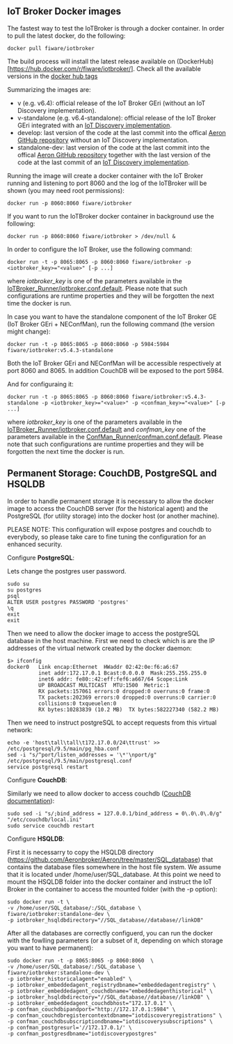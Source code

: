 IoT Broker Docker images
---

The fastest way to test the IoTBroker is through a docker container.
In order to pull the latest docker, do the following:
```
docker pull fiware/iotbroker
```
The build process will install the latest release available on (DockerHub)[https://hub.docker.com/r/fiware/iotbroker/].
Check all the available versions in the [docker hub tags](https://hub.docker.com/r/fiware/iotbroker/tags/)

Summarizing the images are:
* v<realeasenumber> (e.g. v6.4): official release of the IoT Broker GEri (without an IoT Discovery implementation).
* v<realeasenumber>-standalone (e.g. v6.4-standalone): official release of the IoT Broker GEri integrated with an [IoT Discovery implementation](https://github.com/Aeronbroker/NEConfMan).
* develop: last version of the code at the last commit into the offical [Aeron GitHub repository](https://github.com/Aeronbroker/Aeron) without an IoT Discovery implementation.
* standalone-dev: last version of the code at the last commit into the offical [Aeron GitHub repository](https://github.com/Aeronbroker/Aeron) together with the last version of the code at the last commit of an [IoT Discovery implementation](https://github.com/Aeronbroker/NEConfMan).

Running the image will create a docker container with the IoT Broker running and listening to port 8060 and the log of the IoTBroker will be shown (you may need root permissions):

```
docker run -p 8060:8060 fiware/iotbroker
```

If you want to run the IoTBroker docker container in background use the following:
```
docker run -p 8060:8060 fiware/iotbroker > /dev/null &
```

In order to configure the IoT Broker, use the following command:

```
docker run -t -p 8065:8065 -p 8060:8060 fiware/iotbroker -p <iotbroker_key>="<value>" [-p ...]
```

where *iotbroker_key* is one of the parameters available in the [IoTBroker_Runner/iotbroker.conf.default](https://github.com/Aeronbroker/Aeron/blob/master/IoTBroker-runner/iotbroker.conf.default).
Please note that such configurations are runtime properties and they will be forgotten the next time the docker is run.

In case you want to have the standalone component of the IoT Broker GE (IoT Broker GEri + NEConfMan), run the following command (the version might change):
```
docker run -t -p 8065:8065 -p 8060:8060 -p 5984:5984 fiware/iotbroker:v5.4.3-standalone
```
 
Both the IoT Broker GEri and NEConfMan will be accessible respectively at port 8060 and 8065. In addition CouchDB will be exposed to the port 5984.

And for configuraing it:

```
docker run -t -p 8065:8065 -p 8060:8060 fiware/iotbroker:v5.4.3-standalone -p <iotbroker_key>="<value>" -p <confman_key>="<value>" [-p ...]
```

where *iotbroker_key* is one of the parameters available in the [IoTBroker_Runner/iotbroker.conf.default](https://github.com/Aeronbroker/Aeron/blob/master/IoTBroker-runner/iotbroker.conf.default) and *confman_key* one of the parameters available in the [ConfMan_Runner/confman.conf.default](https://github.com/Aeronbroker/NEConfMan/blob/master/ConfMan_Runner/confman.conf.default).
Please note that such configurations are runtime properties and they will be forgotten the next time the docker is run.

Permanent Storage: CouchDB, PostgreSQL and HSQLDB
---
In order to handle permanent storage it is necessary to allow the docker image to access the CouchDB server (for the historical agent) and the PostgreSQL (for utility storage) into the docker host (or another machine).

PLEASE NOTE: This configuration will expose postgres and couchdb to everybody, so please take care to fine tuning the configuration for an enhanced security.

Configure **PostgreSQL**:

Lets change the postgres user password.
```
sudo su
su postgres
psql
ALTER USER postgres PASSWORD 'postgres'
\q
exit
exit
```
Then we need to allow the docker image to access the postgreSQL database in the host machine. 
First we need to check which is are the IP addresses of the virtual network created by the docker daemon:
```
$> ifconfig 
docker0   Link encap:Ethernet  HWaddr 02:42:0e:f6:a6:67  
          inet addr:172.17.0.1 Bcast:0.0.0.0  Mask:255.255.255.0
          inet6 addr: fe80::42:eff:fef6:a667/64 Scope:Link
          UP BROADCAST MULTICAST  MTU:1500  Metric:1
          RX packets:157061 errors:0 dropped:0 overruns:0 frame:0
          TX packets:202369 errors:0 dropped:0 overruns:0 carrier:0
          collisions:0 txqueuelen:0 
          RX bytes:10283839 (10.2 MB)  TX bytes:582227340 (582.2 MB)

```
Then we need to instruct postgreSQL to accept requests from this virtual network:
```
echo -e 'host\tall\tall\t172.17.0.0/24\ttrust' >> /etc/postgresql/9.5/main/pg_hba.conf
sed -i "s/^port/listen_addresses = '\*'\nport/g" /etc/postgresql/9.5/main/postgresql.conf
service postgresql restart
```

Configure **CouchDB**:

Similarly we need to allow docker to access couchdb ([CouchDB documentation](http://docs.couchdb.org/en/master/config/http.html)):

```
sudo sed -i "s/;bind_address = 127.0.0.1/bind_address = 0\.0\.0\.0/g" "/etc/couchdb/local.ini"
sudo service couchdb restart
```

Configure **HSQLDB**:

First it is necessarry to copy the HSQLDB directory (https://github.com/Aeronbroker/Aeron/tree/master/SQL_database) that contains the database files somewhere in the host file system. We assume that it is located under /home/user/SQL_database.
At this point we need to mount the HSQLDB folder into the docker container and instruct the IoT Broker in the container to access the mounted folder (with the -p option):

```
sudo docker run -t \
-v /home/user/SQL_database/:/SQL_database \
fiware/iotbroker:standalone-dev \
-p iotbroker_hsqldbdirectory="//SQL_database//database//linkDB"
```

After all the databases are correctly configuerd, you can run the docker with the fowlling parameters (or a subset of it, depending on which storage you want to have permanent):

```
sudo docker run -t -p 8065:8065 -p 8060:8060  \
-v /home/user/SQL_database/:/SQL_database \
fiware/iotbroker:standalone-dev \
-p iotbroker_historicalagent="enabled" \
-p iotbroker_embeddedagent_registrydbname="embeddedagentregistry" \
-p iotbroker_embeddedagent_couchdbname="embeddedagenthistorical" \
-p iotbroker_hsqldbdirectory="//SQL_database//database//linkDB" \
-p iotbroker_embeddedagent_couchdbhost="172.17.0.1" \
-p confman_couchdbipandport="http://172.17.0.1:5984" \
-p confman_couchdbregistercontextdbname="iotdiscoveryregistrations" \
-p confman_couchdbsubscriptiondbname="iotdiscoverysubscriptions" \
-p confman_postgresurl='//172.17.0.1/' \
-p confman_postgresdbname="iotdiscoverypostgres" 
